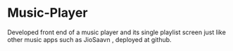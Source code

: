 # Music-Player
Developed front end of a music player and its single playlist screen just like other music apps such as JioSaavn , deployed at github.

